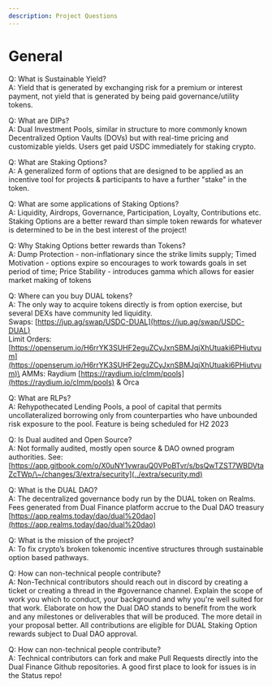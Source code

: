 ```yaml
---
description: Project Questions
---
```


# General

Q: What is Sustainable Yield? \
A: Yield that is generated by exchanging risk for a premium or interest payment, not yield that is generated by being paid governance/utility tokens.

Q: What are DIPs? \
A: Dual Investment Pools, similar in structure to more commonly known Decentralized Option Vaults (DOVs) but with real-time pricing and customizable yields. Users get paid USDC immediately for staking crypto.

Q: What are Staking Options? \
A: A generalized form of options that are designed to be applied as an incentive tool for projects & participants to have a further "stake" in the token.&#x20;

Q: What are some applications of Staking Options? \
A: Liquidity, Airdrops, Governance, Participation, Loyalty, Contributions etc. Staking Options are a better reward than simple token rewards for whatever is determined to be in the best interest of the project!

Q: Why Staking Options better rewards than Tokens? \
A: Dump Protection - non-inflationary since the strike limits supply; Timed Motivation - options expire so encourages to work towards goals in set period of time; Price Stability - introduces gamma which allows for easier market making of tokens

Q: Where can you buy DUAL tokens? \
A: The only way to acquire tokens directly is from option exercise, but several DEXs have community led liquidity. \
Swaps: [https://jup.ag/swap/USDC-DUAL](https://jup.ag/swap/USDC-DUAL) \
Limit Orders: [https://openserum.io/H6rrYK3SUHF2eguZCyJxnSBMJqjXhUtuaki6PHiutvum](https://openserum.io/H6rrYK3SUHF2eguZCyJxnSBMJqjXhUtuaki6PHiutvum)\
AMMs: Raydium [https://raydium.io/clmm/pools](https://raydium.io/clmm/pools) & Orca

Q: What are RLPs? \
A: Rehypothecated Lending Pools, a pool of capital that permits uncollateralized borrowing only from counterparties who have unbounded risk exposure to the pool. Feature is being scheduled for H2 2023

Q: Is Dual audited and Open Source? \
A: Not formally audited, mostly open source & DAO owned program authorities. See: [https://app.gitbook.com/o/X0uNY1vwrauQ0VPoBTvr/s/bsQwTZST7WBDVtaZcTWp/\~/changes/3/extra/security](../extra/security.md)

Q: What is the DUAL DAO? \
A: The decentralized governance body run by the DUAL token on Realms. Fees generated from Dual Finance platform accrue to the Dual DAO treasury [https://app.realms.today/dao/dual%20dao](https://app.realms.today/dao/dual%20dao)

Q: What is the mission of the project? \
A: To fix crypto’s broken tokenomic incentive structures through sustainable option based pathways.

Q: How can non-technical people contribute?\
A: Non-Technical contributors should reach out in discord by creating a ticket or creating a thread in the #governance channel. Explain the scope of work you which to conduct, your background and why you're well suited for that work. Elaborate on how the Dual DAO stands to benefit from the work and any milestones or deliverables that will be produced. The more detail in your proposal better. All contributions are eligible for DUAL Staking Option rewards subject to Dual DAO approval.

Q: How can non-technical people contribute?\
A: Technical contributors can fork and make Pull Requests directly into the Dual Finance Github repositories. A good first place to look for issues is in the Status repo!&#x20;

